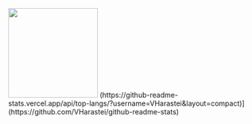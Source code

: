 <img height="180em" src="https://github-readme-stats.vercel.app/api?username=VHarastei&show_icons=true&hide_border=true&&count_private=true&include_all_commits=true" />
(https://github-readme-stats.vercel.app/api/top-langs/?username=VHarastei&layout=compact)](https://github.com/VHarastei/github-readme-stats)

